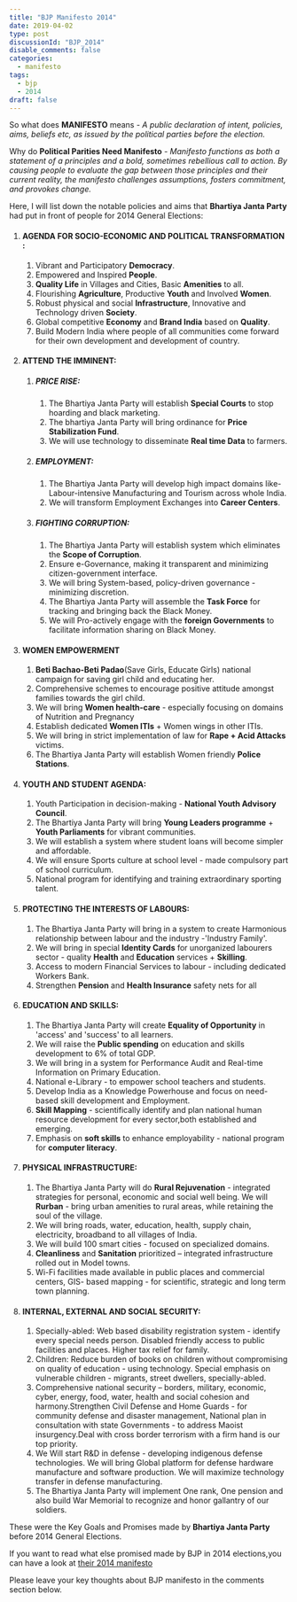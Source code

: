 ```yaml
---
title: "BJP Manifesto 2014"
date: 2019-04-02
type: post
discussionId: "BJP_2014"
disable_comments: false
categories:
  - manifesto
tags:
  - bjp
  - 2014
draft: false
---
```


So what does **MANIFESTO** means - _A public declaration of intent, policies, aims, beliefs etc, as issued by the political
parties before the election._

Why do **Political Parities Need Manifesto** - _Manifesto functions as both a statement of a principles and a bold, sometimes
rebellious call to action. By causing people to evaluate the gap between those principles and their current reality, the manifesto challenges assumptions, fosters commitment, and provokes change._

Here, I will list down the notable policies and aims that **Bhartiya Janta Party** had put in front of people for 2014 General Elections:

1.  #### AGENDA FOR SOCIO-ECONOMIC AND POLITICAL TRANSFORMATION :

    1. Vibrant and Participatory **Democracy**.
    2. Empowered and Inspired **People**.
    3. **Quality Life** in Villages and Cities, Basic **Amenities** to all.
    4. Flourishing **Agriculture**, Productive **Youth** and Involved **Women**.
    5. Robust physical and social **Infrastructure**, Innovative and Technology driven **Society**.
    6. Global competitive **Economy** and **Brand India** based on **Quality**.
    7. Build Modern India where people of all communities come forward for their own development and development of country.

2.  #### ATTEND THE IMMINENT:

    1. ##### PRICE RISE:

       1. The Bhartiya Janta Party will establish **Special Courts** to stop hoarding and black marketing.
       2. The bhartiya Janta Party will bring ordinance for **Price Stabilization Fund**.
       3. We will use technology to disseminate **Real time Data** to farmers.

    2. ##### EMPLOYMENT:

       1. The Bhartiya Janta Party will develop high impact domains like-Labour-intensive Manufacturing and Tourism across whole India.
       2. We will transform Employment Exchanges into **Career Centers**.

    3. ##### FIGHTING CORRUPTION:

       1. The Bhartiya Janta Party will establish system which eliminates the **Scope of Corruption**.
       2. Ensure e-Governance, making it transparent and minimizing citizen-government interface.
       3. We will bring System-based, policy-driven governance - minimizing discretion.
       4. The Bhartiya Janta Party will assemble the **Task Force** for tracking and bringing back the Black Money.
       5. We will Pro-actively engage with the **foreign Governments** to facilitate information sharing on Black Money.

3.  #### WOMEN EMPOWERMENT

    1. **Beti Bachao-Beti Padao**(Save Girls, Educate Girls) national campaign for saving girl child and educating her.
    2. Comprehensive schemes to encourage positive attitude amongst families towards the girl child.
    3. We will bring **Women health-care** - especially focusing on domains of Nutrition and Pregnancy
    4. Establish dedicated **Women ITIs** + Women wings in other ITIs.
    5. We will bring in strict implementation of law for **Rape + Acid Attacks** victims.
    6. The Bhartiya Janta Party will establish Women friendly **Police Stations**.

4.  #### YOUTH AND STUDENT AGENDA:

    1. Youth Participation in decision-making - **National Youth Advisory Council**.
    2. The Bhartiya Janta Party will bring **Young Leaders programme** + **Youth Parliaments** for vibrant communities.
    3. We will establish a system where student loans will become simpler and affordable.
    4. We will ensure Sports culture at school level - made compulsory part of school curriculum.
    5. National program for identifying and training extraordinary sporting talent.

5.  #### PROTECTING THE INTERESTS OF LABOURS:

    1. The Bhartiya Janta Party will bring in a system to create Harmonious relationship between labour and the industry -'Industry Family'.
    2. We will bring in special **Identity Cards** for unorganized labourers sector - quality **Health** and **Education** services + **Skilling**.
    3. Access to modern Financial Services to labour - including dedicated Workers Bank.
    4. Strengthen **Pension** and **Health Insurance** safety nets for all

6.  #### EDUCATION AND SKILLS:

    1. The Bhartiya Janta Party will create **Equality of Opportunity** in 'access' and 'success' to all learners.
    2. We will raise the **Public spending** on education and skills development to 6% of total GDP.
    3. We will bring in a system for Performance Audit and Real-time Information on Primary Education.
    4. National e-Library - to empower school teachers and students.
    5. Develop India as a Knowledge Powerhouse and focus on need-based skill development and Employment.
    6. **Skill Mapping** - scientifically identify and plan national human resource development for every sector,both established and emerging.
    7. Emphasis on **soft skills** to enhance employability - national program for **computer literacy**.

7.  #### PHYSICAL INFRASTRUCTURE:

    1. The Bhartiya Janta Party will do **Rural Rejuvenation** - integrated strategies for personal, economic and social well being. We will **Rurban** - bring urban amenities to rural areas, while retaining the soul of the village.
    2. We will bring roads, water, education, health, supply chain, electricity, broadband to all villages of India.
    3. We will build 100 smart cities - focused on specialized domains.
    4. **Cleanliness** and **Sanitation** prioritized – integrated infrastructure rolled out in Model towns.
    5. Wi-Fi facilities made available in public places and commercial centers, GIS- based mapping - for scientific, strategic and long term town planning.

8.  #### INTERNAL, EXTERNAL AND SOCIAL SECURITY:

    1. Specially-abled: Web based disability registration system - identify every special needs person. Disabled friendly access to public facilities and places. Higher tax relief for family.
    2. Children: Reduce burden of books on children without compromising on quality of education - using technology. Special emphasis on vulnerable children - migrants, street dwellers, specially-abled.
    3. Comprehensive national security – borders, military, economic, cyber, energy, food, water, health and social cohesion and harmony.Strengthen Civil Defense and Home Guards - for community defense and disaster management, National plan in consultation with state Governments - to address Maoist insurgency.Deal with cross border terrorism with a firm hand is our top priority.
    4. We Will start R&D in defense - developing indigenous defense technologies. We will bring Global platform for defense hardware manufacture and software production. We will maximize technology transfer in defense manufacturing.
    5. The Bhartiya Janta Party will implement One rank, One pension and also build War Memorial to recognize and honor gallantry of our soldiers.

These were the Key Goals and Promises made by **Bhartiya Janta Party** before 2014 General Elections.

If you want to read what else promised made by BJP in 2014 elections,you can have a look at [their 2014 manifesto][1]

Please leave your key thoughts about BJP manifesto in the comments section below.

[1]: https://s3.ap-south-1.amazonaws.com/thepolicy/manifesto/Manifesto2014highlights.pdf
